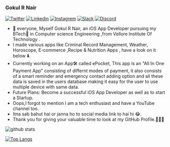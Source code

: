 ### Gokul R Nair

[![Twitter](https://img.shields.io/badge/twitter-%231DA1F2.svg?&style=for-the-badge&logo=twitter&logoColor=white)](https://twitter.com/GokulNair2303)
[![Linkedin](https://img.shields.io/badge/linkedin-%230077B5.svg?&style=for-the-badge&logo=linkedin&logoColor=white)](https://www.linkedin.com/in/gokul-r-nair/)
[![Instagrem](https://img.shields.io/badge/instagram-%23E4405F.svg?&style=for-the-badge&logo=instagram&logoColor=white)](https://www.instagram.com/in/_gokul_r_nair_)
[![Slack](https://img.shields.io/badge/slack-%234A154B.svg?&style=for-the-badge&logo=slack&logoColor=white)](https://www.slack.com/_gokul_r_nair_)
[![Discord](https://img.shields.io/badge/discord-%237289DA.svg?&style=for-the-badge&logo=discord&logoColor=white)](https://www.discord/in/gokul_r_nair)

 
- 👋 everyone, Myself Gokul R Nair, an iOS App Developer pursuing my BTech📜 in Computer science Engineering ,from Vellore Institute Of Technology .
- I made various apps like Criminal Record Management, Weather, Horoscope, E-commerce ,Recipe & Nutrition Apps , have a look on it below ⬇️. 
- Currently working on an App🛠 called ePocket, This app is an "All In One Payment App" consisting of differnt modes of payment, it also consists of 
a smart reminder and emergency contact adding option and all these data is saved in the users database making it easy for the user to use multiple device with same data.
- Future Plans: Become a successful iOS App Developer as well as to start a Startup. 
- Oops,I forgot to mention I am a tech enthusiast and have a YouTube channel too. 
- Itna sab bahut hai or janna ho to social media link to hai hi 😂. 
- Thank you for giving your valuable time to look at my GitHub Profile.👨🏻‍💻

![github stats](https://github-readme-stats.vercel.app/api?username=gokulnair2001&show_icons=true&theme=radical)</br>

[![Top Langs](https://github-readme-stats.vercel.app/api/top-langs/?username=gokulnair2001&layout=compact)](https://github.com/gokulnair2001/github-readme-stats)
